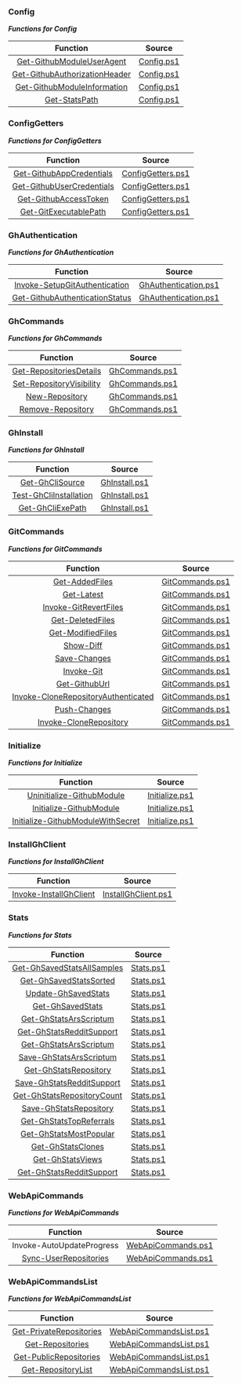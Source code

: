 
### Config

***Functions for Config***

|  **Function**                            |  **Source**                              |
|:----------------------------------------:|:----------------------------------------:|
| [Get-GithubModuleUserAgent](https://github.com/arsscriptum/PowerShell.Module.Github/blob/master/doc/Get-GithubModuleUserAgent.md)                | [Config.ps1](https://github.com/arsscriptum/PowerShell.Module.Github/blob/master/src/Config.ps1)                |
| [Get-GithubAuthorizationHeader](https://github.com/arsscriptum/PowerShell.Module.Github/blob/master/doc/Get-GithubAuthorizationHeader.md)            | [Config.ps1](https://github.com/arsscriptum/PowerShell.Module.Github/blob/master/src/Config.ps1)            |
| [Get-GithubModuleInformation](https://github.com/arsscriptum/PowerShell.Module.Github/blob/master/doc/Get-GithubModuleInformation.md)              | [Config.ps1](https://github.com/arsscriptum/PowerShell.Module.Github/blob/master/src/Config.ps1)              |
| [Get-StatsPath](https://github.com/arsscriptum/PowerShell.Module.Github/blob/master/doc/Get-StatsPath.md)                            | [Config.ps1](https://github.com/arsscriptum/PowerShell.Module.Github/blob/master/src/Config.ps1)                            |

### ConfigGetters

***Functions for ConfigGetters***

|  **Function**                            |  **Source**                              |
|:----------------------------------------:|:----------------------------------------:|
| [Get-GithubAppCredentials](https://github.com/arsscriptum/PowerShell.Module.Github/blob/master/doc/Get-GithubAppCredentials.md)                 | [ConfigGetters.ps1](https://github.com/arsscriptum/PowerShell.Module.Github/blob/master/src/ConfigGetters.ps1)                 |
| [Get-GithubUserCredentials](https://github.com/arsscriptum/PowerShell.Module.Github/blob/master/doc/Get-GithubUserCredentials.md)                | [ConfigGetters.ps1](https://github.com/arsscriptum/PowerShell.Module.Github/blob/master/src/ConfigGetters.ps1)                |
| [Get-GithubAccessToken](https://github.com/arsscriptum/PowerShell.Module.Github/blob/master/doc/Get-GithubAccessToken.md)                    | [ConfigGetters.ps1](https://github.com/arsscriptum/PowerShell.Module.Github/blob/master/src/ConfigGetters.ps1)                    |
| [Get-GitExecutablePath](https://github.com/arsscriptum/PowerShell.Module.Github/blob/master/doc/Get-GitExecutablePath.md)                    | [ConfigGetters.ps1](https://github.com/arsscriptum/PowerShell.Module.Github/blob/master/src/ConfigGetters.ps1)                    |

### GhAuthentication

***Functions for GhAuthentication***

|  **Function**                            |  **Source**                              |
|:----------------------------------------:|:----------------------------------------:|
| [Invoke-SetupGitAuthentication](https://github.com/arsscriptum/PowerShell.Module.Github/blob/master/doc/Invoke-SetupGitAuthentication.md)            | [GhAuthentication.ps1](https://github.com/arsscriptum/PowerShell.Module.Github/blob/master/src/GhAuthentication.ps1)            |
| [Get-GithubAuthenticationStatus](https://github.com/arsscriptum/PowerShell.Module.Github/blob/master/doc/Get-GithubAuthenticationStatus.md)           | [GhAuthentication.ps1](https://github.com/arsscriptum/PowerShell.Module.Github/blob/master/src/GhAuthentication.ps1)           |

### GhCommands

***Functions for GhCommands***

|  **Function**                            |  **Source**                              |
|:----------------------------------------:|:----------------------------------------:|
| [Get-RepositoriesDetails](https://github.com/arsscriptum/PowerShell.Module.Github/blob/master/doc/Get-RepositoriesDetails.md)                  | [GhCommands.ps1](https://github.com/arsscriptum/PowerShell.Module.Github/blob/master/src/GhCommands.ps1)                  |
| [Set-RepositoryVisibility](https://github.com/arsscriptum/PowerShell.Module.Github/blob/master/doc/Set-RepositoryVisibility.md)                 | [GhCommands.ps1](https://github.com/arsscriptum/PowerShell.Module.Github/blob/master/src/GhCommands.ps1)                 |
| [New-Repository](https://github.com/arsscriptum/PowerShell.Module.Github/blob/master/doc/New-Repository.md)                           | [GhCommands.ps1](https://github.com/arsscriptum/PowerShell.Module.Github/blob/master/src/GhCommands.ps1)                           |
| [Remove-Repository](https://github.com/arsscriptum/PowerShell.Module.Github/blob/master/doc/Remove-Repository.md)                        | [GhCommands.ps1](https://github.com/arsscriptum/PowerShell.Module.Github/blob/master/src/GhCommands.ps1)                        |

### GhInstall

***Functions for GhInstall***

|  **Function**                            |  **Source**                              |
|:----------------------------------------:|:----------------------------------------:|
| [Get-GhCliSource](https://github.com/arsscriptum/PowerShell.Module.Github/blob/master/doc/Get-GhCliSource.md)                          | [GhInstall.ps1](https://github.com/arsscriptum/PowerShell.Module.Github/blob/master/src/GhInstall.ps1)                          |
| [Test-GhCliInstallation](https://github.com/arsscriptum/PowerShell.Module.Github/blob/master/doc/Test-GhCliInstallation.md)                   | [GhInstall.ps1](https://github.com/arsscriptum/PowerShell.Module.Github/blob/master/src/GhInstall.ps1)                   |
| [Get-GhCliExePath](https://github.com/arsscriptum/PowerShell.Module.Github/blob/master/doc/Get-GhCliExePath.md)                         | [GhInstall.ps1](https://github.com/arsscriptum/PowerShell.Module.Github/blob/master/src/GhInstall.ps1)                         |

### GitCommands

***Functions for GitCommands***

|  **Function**                            |  **Source**                              |
|:----------------------------------------:|:----------------------------------------:|
| [Get-AddedFiles](https://github.com/arsscriptum/PowerShell.Module.Github/blob/master/doc/Get-AddedFiles.md)                           | [GitCommands.ps1](https://github.com/arsscriptum/PowerShell.Module.Github/blob/master/src/GitCommands.ps1)                           |
| [Get-Latest](https://github.com/arsscriptum/PowerShell.Module.Github/blob/master/doc/Get-Latest.md)                               | [GitCommands.ps1](https://github.com/arsscriptum/PowerShell.Module.Github/blob/master/src/GitCommands.ps1)                               |
| [Invoke-GitRevertFiles](https://github.com/arsscriptum/PowerShell.Module.Github/blob/master/doc/Invoke-GitRevertFiles.md)                    | [GitCommands.ps1](https://github.com/arsscriptum/PowerShell.Module.Github/blob/master/src/GitCommands.ps1)                    |
| [Get-DeletedFiles](https://github.com/arsscriptum/PowerShell.Module.Github/blob/master/doc/Get-DeletedFiles.md)                         | [GitCommands.ps1](https://github.com/arsscriptum/PowerShell.Module.Github/blob/master/src/GitCommands.ps1)                         |
| [Get-ModifiedFiles](https://github.com/arsscriptum/PowerShell.Module.Github/blob/master/doc/Get-ModifiedFiles.md)                        | [GitCommands.ps1](https://github.com/arsscriptum/PowerShell.Module.Github/blob/master/src/GitCommands.ps1)                        |
| [Show-Diff](https://github.com/arsscriptum/PowerShell.Module.Github/blob/master/doc/Show-Diff.md)                                | [GitCommands.ps1](https://github.com/arsscriptum/PowerShell.Module.Github/blob/master/src/GitCommands.ps1)                                |
| [Save-Changes](https://github.com/arsscriptum/PowerShell.Module.Github/blob/master/doc/Save-Changes.md)                             | [GitCommands.ps1](https://github.com/arsscriptum/PowerShell.Module.Github/blob/master/src/GitCommands.ps1)                             |
| [Invoke-Git](https://github.com/arsscriptum/PowerShell.Module.Github/blob/master/doc/Invoke-Git.md)                               | [GitCommands.ps1](https://github.com/arsscriptum/PowerShell.Module.Github/blob/master/src/GitCommands.ps1)                               |
| [Get-GithubUrl](https://github.com/arsscriptum/PowerShell.Module.Github/blob/master/doc/Get-GithubUrl.md)                            | [GitCommands.ps1](https://github.com/arsscriptum/PowerShell.Module.Github/blob/master/src/GitCommands.ps1)                            |
| [Invoke-CloneRepositoryAuthenticated](https://github.com/arsscriptum/PowerShell.Module.Github/blob/master/doc/Invoke-CloneRepositoryAuthenticated.md)      | [GitCommands.ps1](https://github.com/arsscriptum/PowerShell.Module.Github/blob/master/src/GitCommands.ps1)      |
| [Push-Changes](https://github.com/arsscriptum/PowerShell.Module.Github/blob/master/doc/Push-Changes.md)                             | [GitCommands.ps1](https://github.com/arsscriptum/PowerShell.Module.Github/blob/master/src/GitCommands.ps1)                             |
| [Invoke-CloneRepository](https://github.com/arsscriptum/PowerShell.Module.Github/blob/master/doc/Invoke-CloneRepository.md)                   | [GitCommands.ps1](https://github.com/arsscriptum/PowerShell.Module.Github/blob/master/src/GitCommands.ps1)                   |

### Initialize

***Functions for Initialize***

|  **Function**                            |  **Source**                              |
|:----------------------------------------:|:----------------------------------------:|
| [Uninitialize-GithubModule](https://github.com/arsscriptum/PowerShell.Module.Github/blob/master/doc/Uninitialize-GithubModule.md)                | [Initialize.ps1](https://github.com/arsscriptum/PowerShell.Module.Github/blob/master/src/Initialize.ps1)                |
| [Initialize-GithubModule](https://github.com/arsscriptum/PowerShell.Module.Github/blob/master/doc/Initialize-GithubModule.md)                  | [Initialize.ps1](https://github.com/arsscriptum/PowerShell.Module.Github/blob/master/src/Initialize.ps1)                  |
| [Initialize-GithubModuleWithSecret](https://github.com/arsscriptum/PowerShell.Module.Github/blob/master/doc/Initialize-GithubModuleWithSecret.md)        | [Initialize.ps1](https://github.com/arsscriptum/PowerShell.Module.Github/blob/master/src/Initialize.ps1)        |

### InstallGhClient

***Functions for InstallGhClient***

|  **Function**                            |  **Source**                              |
|:----------------------------------------:|:----------------------------------------:|
| [Invoke-InstallGhClient](https://github.com/arsscriptum/PowerShell.Module.Github/blob/master/doc/Invoke-InstallGhClient.md)                   | [InstallGhClient.ps1](https://github.com/arsscriptum/PowerShell.Module.Github/blob/master/src/InstallGhClient.ps1)                   |

### Stats

***Functions for Stats***

|  **Function**                            |  **Source**                              |
|:----------------------------------------:|:----------------------------------------:|
| [Get-GhSavedStatsAllSamples](https://github.com/arsscriptum/PowerShell.Module.Github/blob/master/doc/Get-GhSavedStatsAllSamples.md)               | [Stats.ps1](https://github.com/arsscriptum/PowerShell.Module.Github/blob/master/src/Stats.ps1)               |
| [Get-GhSavedStatsSorted](https://github.com/arsscriptum/PowerShell.Module.Github/blob/master/doc/Get-GhSavedStatsSorted.md)                   | [Stats.ps1](https://github.com/arsscriptum/PowerShell.Module.Github/blob/master/src/Stats.ps1)                   |
| [Update-GhSavedStats](https://github.com/arsscriptum/PowerShell.Module.Github/blob/master/doc/Update-GhSavedStats.md)                      | [Stats.ps1](https://github.com/arsscriptum/PowerShell.Module.Github/blob/master/src/Stats.ps1)                      |
| [Get-GhSavedStats](https://github.com/arsscriptum/PowerShell.Module.Github/blob/master/doc/Get-GhSavedStats.md)                         | [Stats.ps1](https://github.com/arsscriptum/PowerShell.Module.Github/blob/master/src/Stats.ps1)                         |
| [Get-GhStatsArsScriptum](https://github.com/arsscriptum/PowerShell.Module.Github/blob/master/doc/Get-GhStatsArsScriptum.md)                   | [Stats.ps1](https://github.com/arsscriptum/PowerShell.Module.Github/blob/master/src/Stats.ps1)                   |
| [Get-GhStatsRedditSupport](https://github.com/arsscriptum/PowerShell.Module.Github/blob/master/doc/Get-GhStatsRedditSupport.md)                 | [Stats.ps1](https://github.com/arsscriptum/PowerShell.Module.Github/blob/master/src/Stats.ps1)                 |
| [Get-GhStatsArsScriptum](https://github.com/arsscriptum/PowerShell.Module.Github/blob/master/doc/Get-GhStatsArsScriptum.md)                   | [Stats.ps1](https://github.com/arsscriptum/PowerShell.Module.Github/blob/master/src/Stats.ps1)                   |
| [Save-GhStatsArsScriptum](https://github.com/arsscriptum/PowerShell.Module.Github/blob/master/doc/Save-GhStatsArsScriptum.md)                  | [Stats.ps1](https://github.com/arsscriptum/PowerShell.Module.Github/blob/master/src/Stats.ps1)                  |
| [Get-GhStatsRepository](https://github.com/arsscriptum/PowerShell.Module.Github/blob/master/doc/Get-GhStatsRepository.md)                    | [Stats.ps1](https://github.com/arsscriptum/PowerShell.Module.Github/blob/master/src/Stats.ps1)                    |
| [Save-GhStatsRedditSupport](https://github.com/arsscriptum/PowerShell.Module.Github/blob/master/doc/Save-GhStatsRedditSupport.md)                | [Stats.ps1](https://github.com/arsscriptum/PowerShell.Module.Github/blob/master/src/Stats.ps1)                |
| [Get-GhStatsRepositoryCount](https://github.com/arsscriptum/PowerShell.Module.Github/blob/master/doc/Get-GhStatsRepositoryCount.md)               | [Stats.ps1](https://github.com/arsscriptum/PowerShell.Module.Github/blob/master/src/Stats.ps1)               |
| [Save-GhStatsRepository](https://github.com/arsscriptum/PowerShell.Module.Github/blob/master/doc/Save-GhStatsRepository.md)                   | [Stats.ps1](https://github.com/arsscriptum/PowerShell.Module.Github/blob/master/src/Stats.ps1)                   |
| [Get-GhStatsTopReferrals](https://github.com/arsscriptum/PowerShell.Module.Github/blob/master/doc/Get-GhStatsTopReferrals.md)                  | [Stats.ps1](https://github.com/arsscriptum/PowerShell.Module.Github/blob/master/src/Stats.ps1)                  |
| [Get-GhStatsMostPopular](https://github.com/arsscriptum/PowerShell.Module.Github/blob/master/doc/Get-GhStatsMostPopular.md)                   | [Stats.ps1](https://github.com/arsscriptum/PowerShell.Module.Github/blob/master/src/Stats.ps1)                   |
| [Get-GhStatsClones](https://github.com/arsscriptum/PowerShell.Module.Github/blob/master/doc/Get-GhStatsClones.md)                        | [Stats.ps1](https://github.com/arsscriptum/PowerShell.Module.Github/blob/master/src/Stats.ps1)                        |
| [Get-GhStatsViews](https://github.com/arsscriptum/PowerShell.Module.Github/blob/master/doc/Get-GhStatsViews.md)                         | [Stats.ps1](https://github.com/arsscriptum/PowerShell.Module.Github/blob/master/src/Stats.ps1)                         |
| [Get-GhStatsRedditSupport](https://github.com/arsscriptum/PowerShell.Module.Github/blob/master/doc/Get-GhStatsRedditSupport.md)                 | [Stats.ps1](https://github.com/arsscriptum/PowerShell.Module.Github/blob/master/src/Stats.ps1)                 |

### WebApiCommands

***Functions for WebApiCommands***

|  **Function**                            |  **Source**                              |
|:----------------------------------------:|:----------------------------------------:|
| Invoke-AutoUpdateProgress                | [WebApiCommands.ps1](https://github.com/arsscriptum/PowerShell.Module.Github/blob/master/src/WebApiCommands.ps1)                |
| [Sync-UserRepositories](https://github.com/arsscriptum/PowerShell.Module.Github/blob/master/doc/Sync-UserRepositories.md)                    | [WebApiCommands.ps1](https://github.com/arsscriptum/PowerShell.Module.Github/blob/master/src/WebApiCommands.ps1)                    |

### WebApiCommandsList

***Functions for WebApiCommandsList***

|  **Function**                            |  **Source**                              |
|:----------------------------------------:|:----------------------------------------:|
| [Get-PrivateRepositories](https://github.com/arsscriptum/PowerShell.Module.Github/blob/master/doc/Get-PrivateRepositories.md)                  | [WebApiCommandsList.ps1](https://github.com/arsscriptum/PowerShell.Module.Github/blob/master/src/WebApiCommandsList.ps1)                  |
| [Get-Repositories](https://github.com/arsscriptum/PowerShell.Module.Github/blob/master/doc/Get-Repositories.md)                         | [WebApiCommandsList.ps1](https://github.com/arsscriptum/PowerShell.Module.Github/blob/master/src/WebApiCommandsList.ps1)                         |
| [Get-PublicRepositories](https://github.com/arsscriptum/PowerShell.Module.Github/blob/master/doc/Get-PublicRepositories.md)                   | [WebApiCommandsList.ps1](https://github.com/arsscriptum/PowerShell.Module.Github/blob/master/src/WebApiCommandsList.ps1)                   |
| [Get-RepositoryList](https://github.com/arsscriptum/PowerShell.Module.Github/blob/master/doc/Get-RepositoryList.md)                       | [WebApiCommandsList.ps1](https://github.com/arsscriptum/PowerShell.Module.Github/blob/master/src/WebApiCommandsList.ps1)                       |

